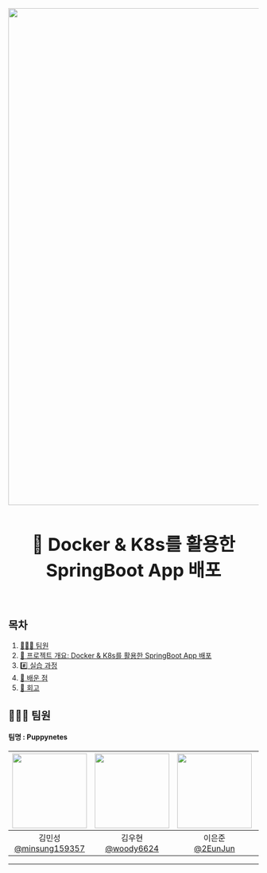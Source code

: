 <img src="https://capsule-render.vercel.app/api?type=waving&color=00C3FF&height=150&section=header" width="1000" />

<div align="center">
<h1 style="font-size: 36px;">🌱 Docker & K8s를 활용한<br> SpringBoot App 배포</h1>
</div>
</br>

## 목차
1. [🙆🏻‍♂️ 팀원](#%EF%B8%8F-팀원)
2. [🌱 프로젝트 개요: Docker & K8s를 활용한 SpringBoot App 배포](#-프로젝트-개요-docker--k8s를-활용한-springboot-app-배포)
3. [#️⃣ 실습 과정](#%EF%B8%8F⃣-실습-과정)
4. [📖 배운 점](#-배운-점)
5. [💜 회고](#-회고)

## 🙆🏻‍♂️ 팀원

#### 팀명 : Puppynetes

|<img src="https://avatars.githubusercontent.com/u/87555330?v=4" width="150" height="150"/>|<img src="https://avatars.githubusercontent.com/u/103871252?v=4" width="150" height="150"/>|<img src="https://avatars.githubusercontent.com/u/179544856?v=4" width="150" height="150"/>|<img src="https://avatars.githubusercontent.com/u/98368034?v=4" width="150" height="150"/>|
|:-:|:-:|:-:|:-:|
|김민성<br/>[@minsung159357](https://github.com/minsung159357)|김우현<br/>[@woody6624](https://github.com/woody6624)|이은준<br/>[@2EunJun](https://github.com/2EunJun)|장수현<br/>[@Aunsxm](https://github.com/Aunsxm)|

---
